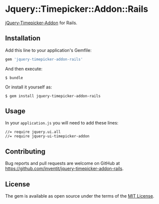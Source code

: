 # Jquery::Timepicker::Addon::Rails

[jQuery-Timepicker-Addon](https://github.com/trentrichardson/jQuery-Timepicker-Addon) for Rails.

## Installation

Add this line to your application's Gemfile:

```ruby
gem 'jquery-timepicker-addon-rails'
```

And then execute:

    $ bundle

Or install it yourself as:

    $ gem install jquery-timepicker-addon-rails

## Usage

In your `application.js` you will need to add these lines:

    //= require jquery.ui.all
    //= require jquery-ui-timepicker-addon

## Contributing

Bug reports and pull requests are welcome on GitHub at https://github.com/inventit/jquery-timepicker-addon-rails.

## License

The gem is available as open source under the terms of the [MIT License](https://opensource.org/licenses/MIT).
